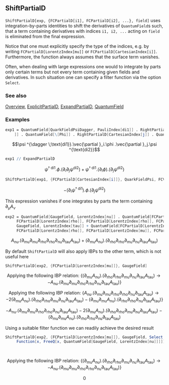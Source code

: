 ## ShiftPartialD

`ShiftPartialD[exp, {FCPartialD[i1], FCPartialD[i2], ...}, field]` uses integration-by-parts identities to shift the derivatives of `QuantumField`s such, that a term containing derivatives with indices `i1, i2, ...` acting on `field` is eliminated from the final expression.

Notice that one must explicitly specify the type of the indices, e.g. by writing `FCPartialD[LorentzIndex[mu]]` or `FCPartialD[CartesianIndex[i]]`. Furthermore, the function always assumes that the surface term vanishes.

Often, when dealing with large expressions one would to integrate by parts only certain terms but not every term containing given fields and derivatives. In such situation one can specify a filter function via the option `Select`.



### See also

[Overview](Extra/FeynCalc.md), [ExplicitPartialD](ExplicitPartialD.md), [ExpandPartialD](ExpandPartialD.md), [QuantumField](QuantumField.md)

### Examples

```mathematica
exp1 = QuantumField[QuarkFieldPsiDagger, PauliIndex[di1]] . RightPartialD[CartesianIndex[i 
    ]] . QuantumField[\[Phi]] . RightPartialD[CartesianIndex[j]] . QuantumField[QuarkFieldPsi, PauliIndex[di2]]
```

$$\psi ^{\dagger \;\text{di1}}.\vec{\partial }_i.\phi .\vec{\partial }_j.\psi ^{\text{di2}}$$

```mathematica
exp1 // ExpandPartialD
```

$$\psi ^{\dagger \;\text{di1}}.\phi .\left(\partial _i\partial _j\psi ^{\text{di2}}\right)+\psi ^{\dagger \;\text{di1}}.\left(\partial _i\phi \right).\left(\partial _j\psi ^{\text{di2}}\right)$$

```mathematica
ShiftPartialD[exp1, {FCPartialD[CartesianIndex[i]]}, QuarkFieldPsi, FCVerbose -> -1]
```

$$-\left(\partial _i\psi ^{\dagger \;\text{di1}}\right).\phi .\left(\partial _j\psi ^{\text{di2}}\right)$$

This expression vanishes if one integrates by parts the term containing $\partial_\mu A_\nu$

```mathematica
exp2 = QuantumField[GaugeField, LorentzIndex[nu]] . QuantumField[FCPartialD[LorentzIndex[mu]], FCPartialD[LorentzIndex[mu]], 
     FCPartialD[LorentzIndex[rho]], FCPartialD[LorentzIndex[rho]], FCPartialD[LorentzIndex[nu]], FCPartialD[LorentzIndex[tau]], 
     GaugeField, LorentzIndex[tau]] + QuantumField[FCPartialD[LorentzIndex[mu]], GaugeField, LorentzIndex[nu]] . QuantumField[FCPartialD[LorentzIndex[rho]], 
     FCPartialD[LorentzIndex[rho]], FCPartialD[LorentzIndex[mu]], FCPartialD[LorentzIndex[nu]], FCPartialD[LorentzIndex[tau]], GaugeField, LorentzIndex[tau]]
```

$$A_{\text{nu}}.\left(\partial _{\text{mu}}\partial _{\text{mu}}\partial _{\text{rho}}\partial _{\text{rho}}\partial _{\text{nu}}\partial _{\text{tau}}A_{\text{tau}}\right)+\left(\partial _{\text{mu}}A_{\text{nu}}\right).\left(\partial _{\text{rho}}\partial _{\text{rho}}\partial _{\text{mu}}\partial _{\text{nu}}\partial _{\text{tau}}A_{\text{tau}}\right)$$

By default `ShiftPartialD` will also apply IBPs to the other term, which is not useful here

```mathematica
ShiftPartialD[exp2, {FCPartialD[LorentzIndex[mu]]}, GaugeField]
```

$$\text{Applying the following IBP relation: }\left\{\left(\partial _{\text{mu}}A_{\text{nu}}\right).\left(\partial _{\text{rho}}\partial _{\text{rho}}\partial _{\text{mu}}\partial _{\text{nu}}\partial _{\text{tau}}A_{\text{tau}}\right)\to -A_{\text{nu}}.\left(\partial _{\text{mu}}\partial _{\text{mu}}\partial _{\text{rho}}\partial _{\text{rho}}\partial _{\text{nu}}\partial _{\text{tau}}A_{\text{tau}}\right)\right\}$$

$$\text{Applying the following IBP relation: }\left\{A_{\text{nu}}.\left(\partial _{\text{mu}}\partial _{\text{mu}}\partial _{\text{rho}}\partial _{\text{rho}}\partial _{\text{nu}}\partial _{\text{tau}}A_{\text{tau}}\right)\to -2 \left(\partial _{\text{mu}}A_{\text{nu}}\right).\left(\partial _{\text{rho}}\partial _{\text{rho}}\partial _{\text{mu}}\partial _{\text{nu}}\partial _{\text{tau}}A_{\text{tau}}\right)-\left(\partial _{\text{mu}}\partial _{\text{mu}}A_{\text{nu}}\right).\left(\partial _{\text{rho}}\partial _{\text{rho}}\partial _{\text{nu}}\partial _{\text{tau}}A_{\text{tau}}\right)\right\}$$

$$-A_{\text{nu}}.\left(\partial _{\text{mu}}\partial _{\text{mu}}\partial _{\text{rho}}\partial _{\text{rho}}\partial _{\text{nu}}\partial _{\text{tau}}A_{\text{tau}}\right)-2 \left(\partial _{\text{mu}}A_{\text{nu}}\right).\left(\partial _{\text{rho}}\partial _{\text{rho}}\partial _{\text{mu}}\partial _{\text{nu}}\partial _{\text{tau}}A_{\text{tau}}\right)-\left(\partial _{\text{mu}}\partial _{\text{mu}}A_{\text{nu}}\right).\left(\partial _{\text{rho}}\partial _{\text{rho}}\partial _{\text{nu}}\partial _{\text{tau}}A_{\text{tau}}\right)$$

Using a suitable filter function we can readily achieve the desired result

```mathematica
ShiftPartialD[exp2, {FCPartialD[LorentzIndex[mu]]}, GaugeField, Select -> 
     Function[x, FreeQ[x, QuantumField[GaugeField, LorentzIndex[nu]]]]] 
  
 

```

$$\text{Applying the following IBP relation: }\left\{\left(\partial _{\text{mu}}A_{\text{nu}}\right).\left(\partial _{\text{rho}}\partial _{\text{rho}}\partial _{\text{mu}}\partial _{\text{nu}}\partial _{\text{tau}}A_{\text{tau}}\right)\to -A_{\text{nu}}.\left(\partial _{\text{mu}}\partial _{\text{mu}}\partial _{\text{rho}}\partial _{\text{rho}}\partial _{\text{nu}}\partial _{\text{tau}}A_{\text{tau}}\right)\right\}$$

$$0$$